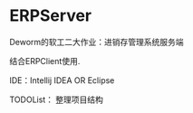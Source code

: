# ERPServer
Deworm的软工二大作业：进销存管理系统服务端

结合ERPClient使用.

IDE：Intellij IDEA OR Eclipse

TODOList：
整理项目结构

